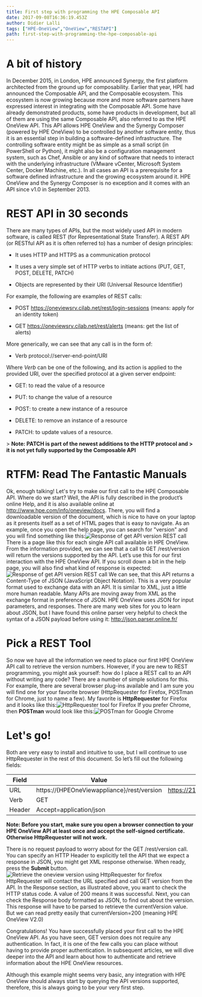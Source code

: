 ```yaml
---
title: First step with programming the HPE Composable API
date: 2017-09-08T16:36:19.453Z
author: Didier Lalli 
tags: ["HPE-OneView","OneView","RESTAPI"]
path: first-step-with-programming-the-hpe-composable-api
---
```

# A bit of history

In December 2015, in London, HPE announced Synergy, the first platform
architected from the ground up for composability. Earlier that year, HPE
had announced the Composable API, and the Composable ecosystem. This
ecosystem is now growing because more and more software partners have
expressed interest in integrating with the Composable API. Some have
already demonstrated products, some have products in development, but
all of them are using the same Composable API, also referred to as the
HPE OneView API. This API allows HPE OneView and the Synergy Composer
(powered by HPE OneView) to be controlled by another software entity,
thus it is an essential step in building a software-defined
infrastructure. The controlling software entity might be as simple as a
small script (in PowerShell or Python), it might also be a configuration
management system, such as Chef, Ansible or any kind of software that
needs to interact with the underlying infrastructure (VMware vCenter,
Microsoft System Center, Docker Machine, etc.). In all cases an API is a
prerequisite for a software defined infrastructure and the growing
ecosystem around it. HPE OneView and the Synergy Composer is no
exception and it comes with an API since v1.0 in September 2013.

# REST API in 30 seconds

There are many types of APIs, but the most widely used API in modern
software, is called REST (for Representational State Transfer). A REST
API (or RESTful API as it is often referred to) has a number of design
principles:

-   It uses HTTP and HTTPS as a communication protocol

-   It uses a very simple set of HTTP verbs to initiate actions (PUT,
    GET, POST, DELETE, PATCH)

-   Objects are represented by their URI (Universal Resource Identifier)

For example, the following are examples of REST calls:

-   POST https://oneviewsrv.cilab.net/rest/login-sessions (means: apply
    for an identity token)

-   GET https://oneviewsrv.cilab.net/rest/alerts (means: get the list
    of alerts)

More generically, we can see that any call is in the form of:

-   Verb protocol://server-end-point/URI

Where *Verb* can be one of the following, and its action is applied to
the provided URI, over the specified protocol at a given server
endpoint:

-   GET: to read the value of a resource

-   PUT: to change the value of a resource

-   POST: to create a new instance of a resource

-   DELETE: to remove an instance of a resource

-   PATCH: to update values of a resource.

&gt; **Note: PATCH is part of the newest additions to the HTTP protocol and
&gt; it is not yet fully supported by the Composable API**

# RTFM: Read The Fantastic Manuals

Ok, enough talking! Let's try to make our first call to the HPE
Composable API. Where do we start? Well, the API is fully described in
the product’s online Help, and it is also available online at
http://www.hpe.com/info/oneview/docs. There, you will find a
downloadable version of the document, which is nice to have on your
laptop as it presents itself as a set of HTML pages that is easy to
navigate. As an example, once you open the help page, you can search for
"version" and you will find something like this:![Response of get API version REST call](/uploads/media/2017/9/progapi-1-1504889058235.png)
There is a page like this for each single API call available in HPE
OneView. From the information provided, we can see that a call to GET
/rest/version will return the versions supported by the API. Let’s use
this for our first interaction with the HPE OneView API. If you scroll
down a bit in the help page, you will also find what kind of response is
expected:![Response of get API version REST call](/uploads/media/2017/9/progapi-2-1504889064687.png)
We can see, that this API returns a Content-Type of JSON (JavaScript
Object Notation). This is a very popular format used to exchange data
with an API. It is similar to XML, just a little more human readable.
Many APIs are moving away from XML as the exchange format in preference
of JSON. HPE OneView uses JSON for input parameters, and responses.
There are many web sites for you to learn about JSON, but I have found
this online parser very helpful to check the syntax of a JSON payload
before using it: http://json.parser.online.fr/

# Pick a REST Tool

So now we have all the information we need to place our first HPE
OneView API call to retrieve the version numbers. However, if you are
new to REST programming, you might ask yourself: how do I place a REST
call to an API without writing any code? There are a number of simple
solutions for this. For example, there are several browser plug-ins
available and I am sure you will find one for your favorite browser
(HttpRequester for Firefox, POSTman for Chrome, just to name a few). My
favorite is **HttpRequester** for Firefox and it looks like this:![HttpRequester tool for Firefox](/uploads/media/2017/9/progapi-3-1504889071823.png)
If you prefer Chrome, then **POSTman** would look like this:![POSTman for Google Chrome](/uploads/media/2017/9/progapi-4-1504889079190.png)
# Let's go!

Both are very easy to install and intuitive to use, but I will continue
to use HttpRequester in the rest of this document. So let’s fill out the
following fields:

| Field  | Value                                      | Try it here                                |
|--------|--------------------------------------------|--------------------------------------------|
| URL    | https://{HPEOneViewappliance}/rest/version | https://213.30.139.22:37441/rest/version   |
| Verb   | GET                                        |                                            |
| Header | Accept=application/json                    |                                            |

**Note: Before you start, make sure you open a browser connection to
your HPE OneView API at least once and accept the self-signed
certificate. Otherwise HttpRequester will not work.**

There is no request payload to worry about for the GET /rest/version
call. You can specify an HTTP Header to explicitly tell the API that we
expect a response in JSON, you might get XML response otherwise. When
ready, press the **Submit** button.![Retrieve the oneview version using HttpRequester for firefox](/uploads/media/2017/9/progapi-5-1504889085855.png)
HttpRequester will contact the URL specified and call GET version from
the API. In the Response section, as illustrated above, you want to
check the HTTP status code. A value of 200 means it was successful.
Next, you can check the Response body formatted as JSON, to find out
about the version. This response will have to be parsed to retrieve the
currentVersion value. But we can read pretty easily that
currentVersion=200 (meaning HPE OneView V2.0)

Congratulations! You have successfully placed your first call to the HPE
OneView API. As you have seen, GET version does not require any
authentication. In fact, it is one of the few calls you can place
without having to provide proper authentication. In subsequent articles,
we will dive deeper into the API and learn about how to authenticate and
retrieve information about the HPE OneView resources.

Although this example might seems very basic, any integration with HPE
OneView should always start by querying the API versions supported,
therefore, this is always going to be your very first step.
